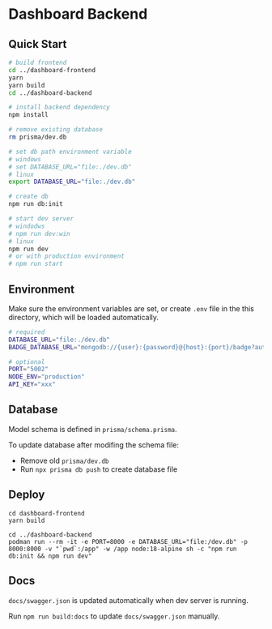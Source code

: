 # Dashboard Backend

## Quick Start

```sh
# build frontend
cd ../dashboard-frontend
yarn
yarn build
cd ../dashboard-backend

# install backend dependency
npm install

# remove existing database
rm prisma/dev.db

# set db path environment variable
# windows
# set DATABASE_URL="file:./dev.db"
# linux
export DATABASE_URL="file:./dev.db"

# create db
npm run db:init

# start dev server
# windodws
# npm run dev:win
# linux
npm run dev
# or with production environment
# npm run start
```

## Environment

Make sure the environment variables are set, or create `.env` file in the this directory, which will be loaded automatically.

```sh
# required
DATABASE_URL="file:./dev.db"
BADGE_DATABASE_URL="mongodb://{user}:{password}@{host}:{port}/badge?authSource=admin"

# optional
PORT="5002"
NODE_ENV="production"
API_KEY="xxx"
```

## Database

Model schema is defined in `prisma/schema.prisma`.

To update database after modifing the schema file:

- Remove old `prisma/dev.db`
- Run `npx prisma db push` to create database file

## Deploy
```
cd dashboard-frontend
yarn build

cd ../dashboard-backend
podman run --rm -it -e PORT=8000 -e DATABASE_URL="file:/dev.db" -p 8000:8000 -v "`pwd`:/app" -w /app node:18-alpine sh -c "npm run db:init && npm run dev"
```

## Docs

`docs/swagger.json` is updated automatically when dev server is running.

Run `npm run build:docs` to update `docs/swagger.json` manually.
